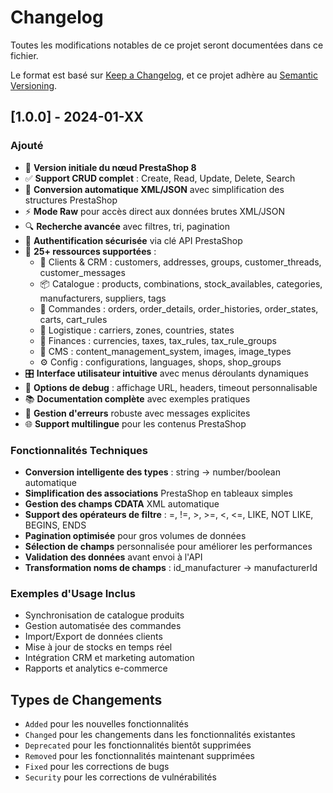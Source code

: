 # Changelog

Toutes les modifications notables de ce projet seront documentées dans ce fichier.

Le format est basé sur [Keep a Changelog](https://keepachangelog.com/fr/1.0.0/),
et ce projet adhère au [Semantic Versioning](https://semver.org/spec/v2.0.0.html).

## [1.0.0] - 2024-01-XX

### Ajouté
- 🎉 **Version initiale du nœud PrestaShop 8**
- ✅ **Support CRUD complet** : Create, Read, Update, Delete, Search
- 🔄 **Conversion automatique XML/JSON** avec simplification des structures PrestaShop
- ⚡ **Mode Raw** pour accès direct aux données brutes XML/JSON
- 🔍 **Recherche avancée** avec filtres, tri, pagination
- 🔐 **Authentification sécurisée** via clé API PrestaShop
- 📱 **25+ ressources supportées** :
  - 👥 Clients & CRM : customers, addresses, groups, customer_threads, customer_messages
  - 📦 Catalogue : products, combinations, stock_availables, categories, manufacturers, suppliers, tags
  - 🛒 Commandes : orders, order_details, order_histories, order_states, carts, cart_rules
  - 🚚 Logistique : carriers, zones, countries, states
  - 🏦 Finances : currencies, taxes, tax_rules, tax_rule_groups
  - 🎨 CMS : content_management_system, images, image_types
  - ⚙️ Config : configurations, languages, shops, shop_groups
- 🎛️ **Interface utilisateur intuitive** avec menus déroulants dynamiques
- 🧪 **Options de debug** : affichage URL, headers, timeout personnalisable
- 📚 **Documentation complète** avec exemples pratiques
- 🔧 **Gestion d'erreurs** robuste avec messages explicites
- 🌐 **Support multilingue** pour les contenus PrestaShop

### Fonctionnalités Techniques
- **Conversion intelligente des types** : string → number/boolean automatique
- **Simplification des associations** PrestaShop en tableaux simples
- **Gestion des champs CDATA** XML automatique
- **Support des opérateurs de filtre** : =, !=, >, >=, <, <=, LIKE, NOT LIKE, BEGINS, ENDS
- **Pagination optimisée** pour gros volumes de données
- **Sélection de champs** personnalisée pour améliorer les performances
- **Validation des données** avant envoi à l'API
- **Transformation noms de champs** : id_manufacturer → manufacturerId

### Exemples d'Usage Inclus
- Synchronisation de catalogue produits
- Gestion automatisée des commandes
- Import/Export de données clients
- Mise à jour de stocks en temps réel
- Intégration CRM et marketing automation
- Rapports et analytics e-commerce

## Types de Changements
- `Added` pour les nouvelles fonctionnalités
- `Changed` pour les changements dans les fonctionnalités existantes  
- `Deprecated` pour les fonctionnalités bientôt supprimées
- `Removed` pour les fonctionnalités maintenant supprimées
- `Fixed` pour les corrections de bugs
- `Security` pour les corrections de vulnérabilités
